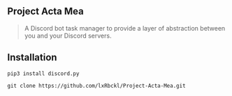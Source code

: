 ## Project Acta Mea
> A Discord bot task manager to provide a layer of abstraction between you and your Discord servers.
## Installation
```
pip3 install discord.py

git clone https://github.com/lxRbckl/Project-Acta-Mea.git
```
